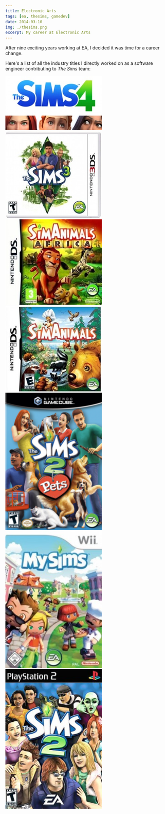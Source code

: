 ```yaml
---
title: Electronic Arts
tags: [ea, thesims, gamedev]
date: 2014-03-10
img: ./thesims.png
excerpt: My career at Electronic Arts
---
```


After nine exciting years working at EA, I decided it was time for a career change.

Here's a list of all the industry titles I directly worked on as a software engineer contributing to _The Sims_ team:

<img src="sims4_logo-300x168.jpg" style="width: 300px;"/>
<img src="thesims3_3ds-300x272.jpg" style="width: 300px;"/>
<img src="simanimals_ds_africa-300x266.jpg" style="width: 300px;"/>
<img src="simanimals_ds-300x267.jpg" style="width: 300px;"/>
<img src="thesims2console_pets-211x300.png" style="width: 300px;"/>
<img src="mysims_wii_pal-211x300.jpg" style="width: 300px;"/>
<img src="thesims2console-207x300.jpg" style="width: 300px;"/>
